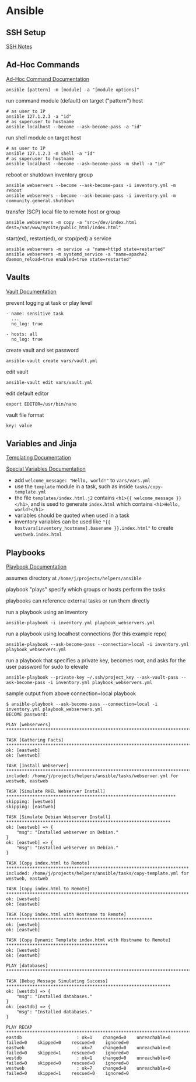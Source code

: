 # Ansible

## SSH Setup
[SSH Notes](https://github.com/bonifield/helpers/tree/main/ssh)

## Ad-Hoc Commands
[Ad-Hoc Command Documentation](https://docs.ansible.com/ansible/latest/command_guide/intro_adhoc.html)

`ansible [pattern] -m [module] -a "[module options]"`

run command module (default) on target ("pattern") host
```
# as user to IP
ansible 127.1.2.3 -a "id"
# as superuser to hostname
ansible localhost --become --ask-become-pass -a "id"
```

run shell module on target host
```
# as user to IP
ansible 127.1.2.3 -m shell -a "id"
# as superuser to hostname
ansible localhost --become --ask-become-pass -m shell -a "id"
```

reboot or shutdown inventory group
```
ansible webservers --become --ask-become-pass -i inventory.yml -m reboot
ansible webservers --become --ask-become-pass -i inventory.yml -m community.general.shutdown
```

transfer (SCP) local file to remote host or group
```
ansible webservers -m copy -a "src=/dev/index.html dest=/var/www/mysite/public_html/index.html"
```

start(ed), restart(ed), or stop(ped) a service
```
ansible webservers -m service -a "name=httpd state=restarted"
ansible webservers -m systemd_service -a "name=apache2 daemon_reload=true enabled=true state=restarted"
```

## Vaults
[Vault Documentation](https://docs.ansible.com/ansible/latest/vault_guide/index.html)

prevent logging at task or play level
```
- name: sensitive task
  ...
  no_log: true
```
```
- hosts: all
  no_log: true
```

create vault and set password
```
ansible-vault create vars/vault.yml
```

edit vault
```
ansible-vault edit vars/vault.yml
```

edit default editor
```
export EDITOR=/usr/bin/nano
```

vault file format
```
key: value
```

## Variables and Jinja
[Templating Documentation](https://docs.ansible.com/ansible/latest/playbook_guide/playbooks_templating.html)

[Special Variables Documentation](https://docs.ansible.com/ansible/latest/reference_appendices/special_variables.html)

- add `welcome_message: "Hello, world!"` to `vars/vars.yml`
- use the `template` module in a task, such as inside `tasks/copy-template.yml`
- the file `templates/index.html.j2` contains `<h1>{{ welcome_message }}</h1>`, and is used to generate `index.html` which contains `<h1>Hello, world!</h1>`
- variables should be quoted when used in a task
- inventory variables can be used like `"{{ hostvars[inventory_hostname].basename }}.index.html"` to create `westweb.index.html`

## Playbooks
[Playbook Documentation](https://docs.ansible.com/ansible/latest/playbook_guide/playbooks_intro.html)

assumes directory at `/home/j/projects/helpers/ansible`

playbook "plays" specify which groups or hosts perform the tasks

playbooks can reference external tasks or run them directly

run a playbook using an inventory
```
ansible-playbook -i inventory.yml playbook_webservers.yml
```

run a playbook using localhost connections (for this example repo)
```
ansible-playbook --ask-become-pass --connection=local -i inventory.yml playbook_webservers.yml
```

run a playbook that specifies a private key, becomes root, and asks for the user password for sudo to elevate
```
ansible-playbook --private-key ~/.ssh/project_key --ask-vault-pass --ask-become-pass -i inventory.yml playbook_webservers.yml
```

sample output from above connection=local playbook
```
$ ansible-playbook --ask-become-pass --connection=local -i inventory.yml playbook_webservers.yml 
BECOME password: 

PLAY [webservers] **************************************************************************************

TASK [Gathering Facts] *********************************************************************************
ok: [eastweb]
ok: [westweb]

TASK [Install Webserver] *******************************************************************************
included: /home/j/projects/helpers/ansible/tasks/webserver.yml for westweb, eastweb

TASK [Simulate RHEL Webserver Install] *****************************************************************
skipping: [westweb]
skipping: [eastweb]

TASK [Simulate Debian Webserver Install] ***************************************************************
ok: [westweb] => {
    "msg": "Installed webserver on Debian."
}
ok: [eastweb] => {
    "msg": "Installed webserver on Debian."
}

TASK [Copy index.html to Remote] **********************************************************************
included: /home/j/projects/helpers/ansible/tasks/copy-template.yml for westweb, eastweb

TASK [Copy index.html to Remote] **********************************************************************
ok: [westweb]
ok: [eastweb]

TASK [Copy index.html with Hostname to Remote] ********************************************************
ok: [westweb]
ok: [eastweb]

TASK [Copy Dynamic Template index.html with Hostname to Remote] ***************************************
ok: [westweb]
ok: [eastweb]

PLAY [databases] **************************************************************************************

TASK [Debug Message Simulating Success] ***************************************************************
ok: [westdb] => {
    "msg": "Installed databases."
}
ok: [eastdb] => {
    "msg": "Installed databases."
}

PLAY RECAP ********************************************************************************************
eastdb                     : ok=1    changed=0    unreachable=0    failed=0    skipped=0    rescued=0    ignored=0   
eastweb                    : ok=7    changed=0    unreachable=0    failed=0    skipped=1    rescued=0    ignored=0   
westdb                     : ok=1    changed=0    unreachable=0    failed=0    skipped=0    rescued=0    ignored=0   
westweb                    : ok=7    changed=0    unreachable=0    failed=0    skipped=1    rescued=0    ignored=0
```
